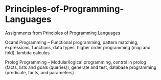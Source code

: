 # Principles-of-Programming-Languages
Assignments from Principles of Programming Languages

Ocaml Programming – 
Functional programming, pattern matching, expressions, functions, data types, higher order programming (map and fold), lambda calculus

Prolog Programming – 
Modular/logical programming, control in prolog (facts, lists and goals (queries)), generate and test, database programming (predicate, facts, and parameters)

